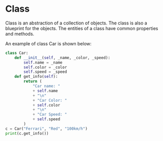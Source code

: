 # Class

Class is an abstraction of a collection of objects. The class is also a blueprint for the objects. The entities of a class have common properties and methods.

An example of class Car is shown below:

```python
class Car:
    def __init__(self, _name, _color, _speed):
        self.name = _name
        self.color = _color
        self.speed = _speed
    def get_info(self):
        return (
            "Car name: "
            + self.name
            + "\n"
            + "Car Color: "
            + self.color
            + "\n"
            + "Car Speed: "
            + self.speed
        )
c = Car("Ferrari", "Red", "100km/h")
print(c.get_info())
```
